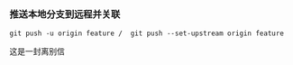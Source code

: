 ### 推送本地分支到远程并关联
``` git push -u origin feature /  git push --set-upstream origin feature ```


这是一封离别信
